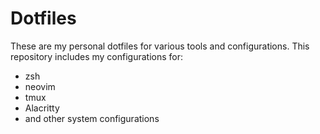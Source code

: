 # Dotfiles

These are my personal dotfiles for various tools and configurations.
This repository includes my configurations for:

- zsh
- neovim
- tmux
- Alacritty
- and other system configurations
